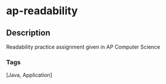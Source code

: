 # ap-readability

## Description
Readability practice assignment given in AP Computer Science

### Tags
[Java, Application]
